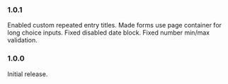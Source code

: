 ### 1.0.1

Enabled custom repeated entry titles.
Made forms use page container for long choice inputs.
Fixed disabled date block.
Fixed number min/max validation.

### 1.0.0

Initial release.
